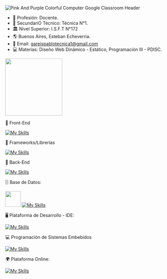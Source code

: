 
![Pink And Purple Colorful Computer Google Classroom Header](https://github.com/user-attachments/assets/b9fcb162-bad8-44dd-950a-f28923206f53)


- &#129333; Profesión: Docente.
- &#127979; SecundariO Técnico: Técnica N°1.
- 🏛 Nivel Superior: I.S.F.T N°172
- &#127758; Buenos Aires, Esteban Echeverria.
- &#128231; Email: gareispablotecnica1@gmail.com
- &#128187; Materias: Diseño Web Dinámico - Estático, Programación III - PDISC.



<img height="180em" src="https://github-readme-stats-eight-theta.vercel.app/api/top-langs/?username=gareispablotecnica&layout=compact&langs_count=8&theme=algolia"/>



📕 Front-End

[![My Skills](https://skillicons.dev/icons?i=js,html,css,sass)](https://skillicons.dev)


📘 Frameworks/Librerías

[![My Skills](https://skillicons.dev/icons?i=bootstrap,react,django,flask,fastapi)](https://skillicons.dev)

📗 Back-End

[![My Skills](https://skillicons.dev/icons?i=java,cs,php,py)](https://skillicons.dev)


🗄 Base de Datos:

<img src="https://github.com/user-attachments/assets/7b4ecb00-b756-4d47-be2f-8561ce7ec254" width="48.5"> [![My Skills](https://skillicons.dev/icons?i=mysql,sqlite)](https://skillicons.dev)


🖥 Plataforma de Desarrollo  - IDE:

[![My Skills](https://skillicons.dev/icons?i=git,vite,vscode,visualstudio,dotnet)](https://skillicons.dev)

💻 Programación de Sistemas Embebidos

[![My Skills](https://skillicons.dev/icons?i=arduino)](https://skillicons.dev)

🌍 Plataforma Online:

[![My Skills](https://skillicons.dev/icons?i=github,linkedin)](https://skillicons.dev)


